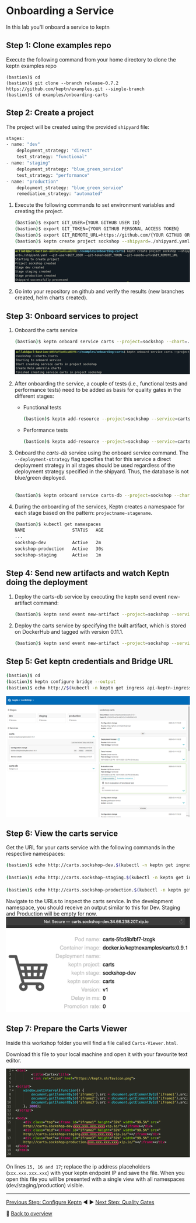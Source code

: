 # Onboarding a Service

In this lab you'll onboard a service to keptn

## Step 1: Clone examples repo

Execute the following command from your home directory to clone the keptn examples repo
```
(bastion)$ cd
(bastion)$ git clone --branch release-0.7.2 https://github.com/keptn/examples.git --single-branch
(bastion)$ cd examples/onboarding-carts
```

## Step 2: Create a project

The project will be created using the provided `shipyard` file:

```bash
stages:
- name: "dev"
    deployment_strategy: "direct"
    test_strategy: "functional"
- name: "staging"
    deployment_strategy: "blue_green_service"
    test_strategy: "performance"
- name: "production"
    deployment_strategy: "blue_green_service"
    remediation_strategy: "automated"
```

1. Execute the following commands to set environment variables and creating the project.

    ```bash
    (bastion)$ export GIT_USER={YOUR GITHUB USER ID}
    (bastion)$ export GIT_TOKEN={YOUR GITHUB PERSONAL ACCESS TOKEN}
    (bastion)$ export GIT_REMOTE_URL=https://github.com/{YOUR GITHUB ORG}/sockshop.git
    (bastion)$ keptn create project sockshop --shipyard=./shipyard.yaml --git-user=$GIT_USER --git-token=$GIT_TOKEN --git-remote-url=$GIT_REMOTE_URL
    ```

    ![keptn](../assets/keptnCreateProject.png)
2. Go into your repository on github and verify the results (new branches created, helm charts created).

## Step 3: Onboard services to project


1. Onboard the carts service
    ```bash
    (bastion)$ keptn onboard service carts --project=sockshop --chart=./carts
    ```

    ![keptn](../assets/keptnOnboardCarts.png)

1. After onboarding the service, a couple of tests (i.e., functional tests and performance tests) need to be added as basis for quality gates in the different stages:
    * Functional tests

        ```bash
        (bastion)$ keptn add-resource --project=sockshop --service=carts --stage=dev --resource=jmeter/basiccheck.jmx --resourceUri=jmeter/basiccheck.jmx
        ```

    * Performance tests

        ```bash
        (bastion)$ keptn add-resource --project=sockshop --service=carts --stage=staging --resource=jmeter/load.jmx --resourceUri=jmeter/load.jmx
        ```

1. Onboard the *carts-db* service using the onboard service command. The `--deployment-strategy` flag specifies that for this service a direct deployment strategy in all stages should be used regardless of the deployment strategy specified in the shipyard. Thus, the database is not blue/green deployed.

    ```bash

    (bastion)$ keptn onboard service carts-db --project=sockshop --chart=./carts-db --deployment-strategy=direct
    ```

1. During the onboarding of the services, Keptn creates a namespace for each stage based on the pattern: `projectname-stagename`.

    ```bash
    (bastion)$ kubectl get namespaces
    NAME                  STATUS   AGE
    ...
    sockshop-dev          Active   2m
    sockshop-production   Active   30s
    sockshop-staging      Active   1m
    ```

## Step 4: Send new artifacts and watch Keptn doing the deployment

1. Deploy the carts-db service by executing the keptn send event new-artifact command:

    ```bash
    (bastion)$ keptn send event new-artifact --project=sockshop --service=carts-db --image=mongo --tag=4.2.2
    ```

1. Deploy the carts service by specifying the built artifact, which is stored on DockerHub and tagged with version 0.11.1.

    ```bash
    (bastion)$ keptn send event new-artifact --project=sockshop --service=carts --image=docker.io/keptnexamples/carts --tag=0.11.1
    ```

## Step 5: Get keptn credentials and Bridge URL

```bash
(bastion)$ cd
(bastion)$ keptn configure bridge --output
(bastion)$ echo http://$(kubectl -n keptn get ingress api-keptn-ingress -ojsonpath='{.spec.rules[0].host}')/bridge
``` 

![bridge](../assets/keptnBridge.png)

## Step 6: View the carts service

Get the URL for your carts service with the following commands in the respective namespaces:

```bash
(bastion)$ echo http://carts.sockshop-dev.$(kubectl -n keptn get ingress api-keptn-ingress -ojsonpath='{.spec.rules[0].host}')

(bastion)$ echo http://carts.sockshop-staging.$(kubectl -n keptn get ingress api-keptn-ingress -ojsonpath='{.spec.rules[0].host}')

(bastion)$ echo http://carts.sockshop-production.$(kubectl -n keptn get ingress api-keptn-ingress -ojsonpath='{.spec.rules[0].host}')
```

Navigate to the URLs to inspect the carts service. In the development namespace, you should receive an output similar to this for Dev. Staging and Production will be empty for now.
![carts-dev](../assets/cartsDev.png)

## Step 7: Prepare the Carts Viewer

Inside this workshop folder you will find a file called `Carts-Viewer.html`.

Download this file to your local machine and open it with your favourite text editor.

![carts_viewer_](../assets/carts_viewer.png)

On lines `15, 16 and 17`; replace the ip address placeholders (`xxx.xxx.xxx.xxx`) with your keptn endpoint IP and save the file. When you open this file you will be presented with a single view with all namespaces (dev/staging/production) visible.

---

[Previous Step: Configure Keptn](../03_Configure_Keptn) :arrow_backward: :arrow_forward: [Next Step: Quality Gates](../05_Quality_Gates)

:arrow_up_small: [Back to overview](../)
